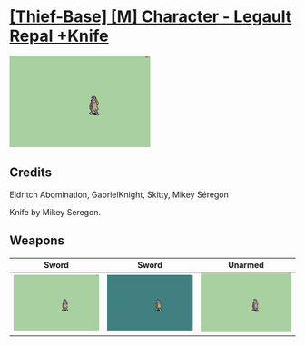 # [\[Thief-Base\] \[M\] Character - Legault Repal +Knife](../%5BThief-Base%5D%20%5BM%5D%20Character%20-%20Legault%20Repal%20+Knife)

<img src="./1.%20Sword/Sword_000.png" alt="[Thief-Base] [M] Character - Legault Repal +Knife standing" />

## Credits

Eldritch Abomination, GabrielKnight, Skitty, Mikey Séregon

Knife by Mikey Seregon.

## Weapons


|Sword |Sword |Unarmed |
|  :---: | :---: | :---: |
| <img alt="Sword animation" src="./1.%20Sword/Sword.gif" /> | <img alt="Sword animation" src="./1.%20Sword%20(Knife)/Sword.gif" /> | <img alt="Unarmed animation" src="./8.%20Unarmed/Unarmed.gif" /> |
